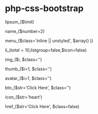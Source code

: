 php-css-bootstrap
=================
lipsum_($limit)

name_($number=2)

menu_($class='inline || unstyled', $array() ))

li_($total=10,$listgroup=false,$icon=false)


img_($i, $class='')

thumb_($i=1, $class='')

avatar_($i=1, $class='')


btn_($str='Click Here', $class='')

icon_($str='heart')


href_($str='Click Here', $class=false)
